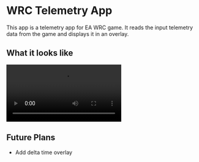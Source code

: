 # WRC Telemetry App

This app is a telemetry app for EA WRC game. It reads the input telemetry data from the game and displays it in an overlay.

## What it looks like
![Demo](https://github.com/arttusalminen/WRC-Telemetry/blob/main/for_readme/WRC%20Input%20Telemetry.mp4)

## Future Plans
- Add delta time overlay
